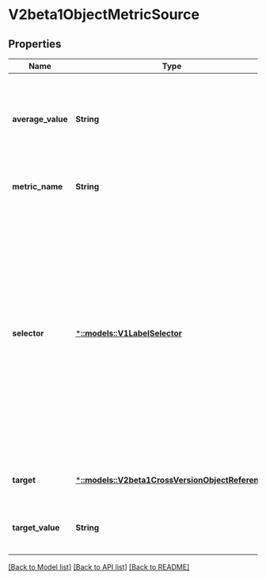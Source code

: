 # V2beta1ObjectMetricSource

## Properties
Name | Type | Description | Notes
------------ | ------------- | ------------- | -------------
**average_value** | **String** | averageValue is the target value of the average of the metric across all relevant pods (as a quantity) | [optional] [default to null]
**metric_name** | **String** | metricName is the name of the metric in question. | [default to null]
**selector** | [***::models::V1LabelSelector**](v1.LabelSelector.md) | selector is the string-encoded form of a standard kubernetes label selector for the given metric When set, it is passed as an additional parameter to the metrics server for more specific metrics scoping When unset, just the metricName will be used to gather metrics. | [optional] [default to null]
**target** | [***::models::V2beta1CrossVersionObjectReference**](v2beta1.CrossVersionObjectReference.md) | target is the described Kubernetes object. | [default to null]
**target_value** | **String** | targetValue is the target value of the metric (as a quantity). | [default to null]

[[Back to Model list]](../README.md#documentation-for-models) [[Back to API list]](../README.md#documentation-for-api-endpoints) [[Back to README]](../README.md)


